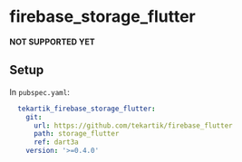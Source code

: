 # firebase_storage_flutter

**NOT SUPPORTED YET**

## Setup

In `pubspec.yaml`:
```yaml
  tekartik_firebase_storage_flutter:
    git:
      url: https://github.com/tekartik/firebase_flutter
      path: storage_flutter
      ref: dart3a
    version: '>=0.4.0'
```
